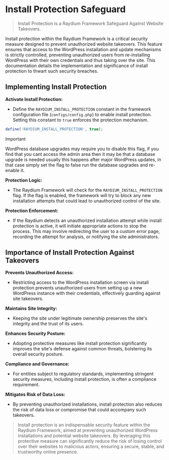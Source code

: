 # Install Protection Safeguard

> Install Protection is a Raydium Framework Safeguard Against Website Takeovers.

Install protection within the Raydium Framework is a critical security measure designed to prevent unauthorized website takeovers. This feature ensures that access to the WordPress installation and update mechanisms is strictly controlled, preventing unauthorized users from re-installing WordPress with their own credentials and thus taking over the site. This documentation details the implementation and significance of install protection to thwart such security breaches.

## Implementing Install Protection

**Activate Install Protection:**
- Define the `RAYDIUM_INSTALL_PROTECTION` constant in the framework configuration file (`configs/config.php`) to enable install protection. Setting this constant to `true` enforces the protection mechanism.

```php
define('RAYDIUM_INSTALL_PROTECTION', true);
```

> [!IMPORTANT]
> WordPress database upgrades may require you to disable this flag, if you find that you cant access the admin area then it may be that a database upgrade is needed usually this happens after major WordPress updates, in that case simply set the flag to false run the database upgrades and re-enable it.


**Protection Logic:**
- The Raydium Framework will check for the `RAYDIUM_INSTALL_PROTECTION` flag. If the flag is enabled, the framework will try to block any new installation attempts that could lead to unauthorized control of the site.

**Protection Enforcement:**
- If the Raydium detects an unauthorized installation attempt while install protection is active, it will initiate appropriate actions to stop the process. This may involve redirecting the user to a custom error page, recording the attempt for analysis, or notifying the site administrators.

## Importance of Install Protection Against Takeovers

**Prevents Unauthorized Access:**
- Restricting access to the WordPress installation screen via install protection prevents unauthorized users from setting up a new WordPress instance with their credentials, effectively guarding against site takeovers.

**Maintains Site Integrity:**
- Keeping the site under legitimate ownership preserves the site's integrity and the trust of its users.

**Enhances Security Posture:**
- Adopting protective measures like install protection significantly improves the site's defense against common threats, bolstering its overall security posture.

**Compliance and Governance:**
- For entities subject to regulatory standards, implementing stringent security measures, including install protection, is often a compliance requirement.

**Mitigates Risk of Data Loss:**
- By preventing unauthorized installations, install protection also reduces the risk of data loss or compromise that could accompany such takeovers.

> Install protection is an indispensable security feature within the Raydium Framework, aimed at preventing unauthorized WordPress installations and potential website takeovers. By leveraging this protective measure can significantly reduce the risk of losing control over their websites to malicious actors, ensuring a secure, stable, and trustworthy online presence.
